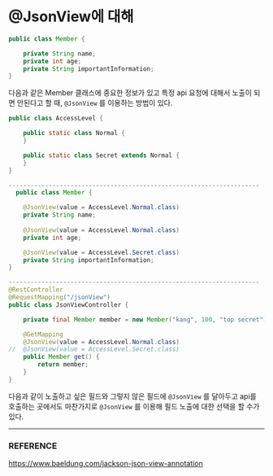 # @JsonView에 대해

```java
public class Member {

    private String name;
    private int age;
    private String importantInformation;
}
```

다음과 같은 Member 클래스에 중요한 정보가 있고 특정 api 요청에 대해서 노출이 되면 안된다고 할 때,  ``@JsonView`` 를 이용하는 방법이 있다.  

```java
public class AccessLevel {

    public static class Normal {
    }

    public static class Secret extends Normal {
    }
}

---------------------------------------------------------------------
  public class Member {

    @JsonView(value = AccessLevel.Normal.class)
    private String name;
    
    @JsonView(value = AccessLevel.Normal.class)
    private int age;

    @JsonView(value = AccessLevel.Secret.class)
    private String importantInformation;
}

---------------------------------------------------------------------
@RestController
@RequestMapping("/jsonView")
public class JsonViewController {

    private final Member member = new Member("kang", 100, "top secret");

    @GetMapping
    @JsonView(value = AccessLevel.Normal.class)
//  @JsonView(value = AccessLevel.Secret.class)
    public Member get() {
        return member;
    }
}
```

다음과 같이 노출하고 싶은 필드와 그렇지 않은 필드에 ``@JsonView`` 를 달아두고 api를 호출하는 곳에서도 마찬가지로 ``@JsonView`` 를 이용해 필드 노출에 대한 선택을 할 수가 있다.  

---

### REFERENCE

https://www.baeldung.com/jackson-json-view-annotation
